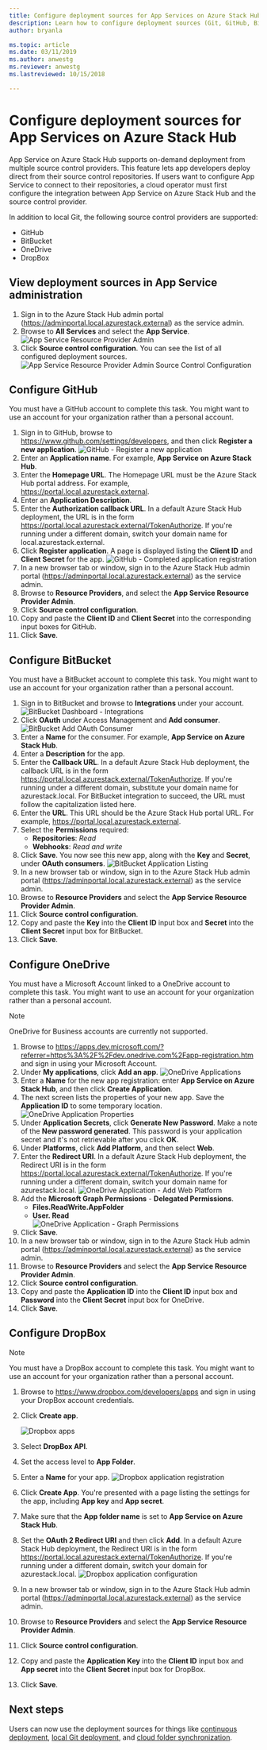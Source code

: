 ```yaml
---
title: Configure deployment sources for App Services on Azure Stack Hub 
description: Learn how to configure deployment sources (Git, GitHub, BitBucket, DropBox, and OneDrive) for App Services on Azure Stack Hub.
author: bryanla

ms.topic: article
ms.date: 03/11/2019
ms.author: anwestg
ms.reviewer: anwestg
ms.lastreviewed: 10/15/2018

---
```


# Configure deployment sources for App Services on Azure Stack Hub

App Service on Azure Stack Hub supports on-demand deployment from multiple source control providers. This feature lets app developers deploy direct from their source control repositories. If users want to configure App Service to connect to their repositories, a cloud operator must first configure the integration between App Service on Azure Stack Hub and the source control provider.  

In addition to local Git, the following source control providers are supported:

* GitHub
* BitBucket
* OneDrive
* DropBox

## View deployment sources in App Service administration

1. Sign in to the Azure Stack Hub admin portal (https://adminportal.local.azurestack.external) as the service admin.
2. Browse to **All Services** and select the **App Service**.
    ![App Service Resource Provider Admin][1]
3. Click **Source control configuration**. You can see the list of all configured deployment sources.
    ![App Service Resource Provider Admin Source Control Configuration][2]

## Configure GitHub

You must have a GitHub account to complete this task. You might want to use an account for your organization rather than a personal account.

1. Sign in to GitHub, browse to https://www.github.com/settings/developers, and then click **Register a new application**.
    ![GitHub - Register a new application][3]
2. Enter an **Application name**. For example, **App Service on Azure Stack Hub**.
3. Enter the **Homepage URL**. The Homepage URL must be the Azure Stack Hub portal address. For example, https://portal.local.azurestack.external.
4. Enter an **Application Description**.
5. Enter the **Authorization callback URL**. In a default Azure Stack Hub deployment, the URL is in the form https://portal.local.azurestack.external/TokenAuthorize. If you're running under a different domain, switch your domain name for local.azurestack.external.
6. Click **Register application**. A page is displayed listing the **Client ID** and **Client Secret** for the app.
    ![GitHub - Completed application registration][5]
7. In a new browser tab or window, sign in to the Azure Stack Hub admin portal (https://adminportal.local.azurestack.external) as the service admin.
8. Browse to **Resource Providers**, and select the **App Service Resource Provider Admin**.
9. Click **Source control configuration**.
10. Copy and paste the **Client ID** and **Client Secret** into the corresponding input boxes for GitHub.
11. Click **Save**.

## Configure BitBucket

You must have a BitBucket account to complete this task. You might want to use an account for your organization rather than a personal account.

1. Sign in to BitBucket and browse to **Integrations** under your account.
    ![BitBucket Dashboard - Integrations][7]
2. Click **OAuth** under Access Management and **Add consumer**.
    ![BitBucket Add OAuth Consumer][8]
3. Enter a **Name** for the consumer. For example, **App Service on Azure Stack Hub**.
4. Enter a **Description** for the app.
5. Enter the **Callback URL**. In a default Azure Stack Hub deployment, the callback URL is in the form https://portal.local.azurestack.external/TokenAuthorize. If you're running under a different domain, substitute your domain name for azurestack.local. For BitBucket integration to succeed, the URL must follow the capitalization listed here.
6. Enter the **URL**. This URL should be the Azure Stack Hub portal URL. For example, https://portal.local.azurestack.external.
7. Select the **Permissions** required:
    - **Repositories**: *Read*
    - **Webhooks**: *Read and write*
8. Click **Save**. You now see this new app, along with the **Key** and **Secret**, under **OAuth consumers**.
    ![BitBucket Application Listing][9]
9.  In a new browser tab or window, sign in to the Azure Stack Hub admin portal (https://adminportal.local.azurestack.external) as the service admin.
10.  Browse to **Resource Providers** and select the **App Service Resource Provider Admin**.
11. Click **Source control configuration**.
12. Copy and paste the **Key** into the **Client ID** input box and **Secret** into the **Client Secret** input box for BitBucket.
13. Click **Save**.

## Configure OneDrive

You must have a Microsoft Account linked to a OneDrive account to complete this task.  You might want to use an account for your organization rather than a personal account.

> [!NOTE]
> OneDrive for Business accounts are currently not supported.

1. Browse to https://apps.dev.microsoft.com/?referrer=https%3A%2F%2Fdev.onedrive.com%2Fapp-registration.htm and sign in using your Microsoft Account.
2. Under **My applications**, click **Add an app**.
![OneDrive Applications][10]
3. Enter a **Name** for the new app registration: enter **App Service on Azure Stack Hub**, and then click **Create Application**.
4. The next screen lists the properties of your new app. Save the **Application ID** to some temporary location.
![OneDrive Application Properties][11]
5. Under **Application Secrets**, click **Generate New Password**. Make a note of the **New password generated**. This password is your application secret and it's not retrievable after you click **OK**.
6. Under **Platforms**, click **Add Platform**, and then select **Web**.
7. Enter the **Redirect URI**. In a default Azure Stack Hub deployment, the Redirect URI is in the form https://portal.local.azurestack.external/TokenAuthorize. If you're running under a different domain, switch your domain name for azurestack.local.
![OneDrive Application - Add Web Platform][12]
8. Add the **Microsoft Graph Permissions** - **Delegated Permissions**.
    - **Files.ReadWrite.AppFolder**
    - **User. Read**  
      ![OneDrive Application - Graph Permissions][13]
9. Click **Save**.
10.  In a new browser tab or window, sign in to the Azure Stack Hub admin portal (https://adminportal.local.azurestack.external) as the service admin.
11.  Browse to **Resource Providers** and select the **App Service Resource Provider Admin**.
12. Click **Source control configuration**.
13. Copy and paste the **Application ID** into the **Client ID** input box and **Password** into the **Client Secret** input box for OneDrive.
14. Click **Save**.

## Configure DropBox

> [!NOTE]
> You must have a DropBox account to complete this task. You might want to use an account for your organization rather than a personal account.

1. Browse to https://www.dropbox.com/developers/apps and sign in using your DropBox account credentials.
2. Click **Create app**.

    ![Dropbox apps][14]

3. Select **DropBox API**.
4. Set the access level to **App Folder**.
5. Enter a **Name** for your app.
![Dropbox application registration][15]
6. Click **Create App**. You're presented with a page listing the settings for the app, including **App key** and **App secret**.
7. Make sure that the **App folder name** is set to **App Service on Azure Stack Hub**.
8. Set the **OAuth 2 Redirect URI** and then click **Add**. In a default Azure Stack Hub deployment, the Redirect URI is in the form https://portal.local.azurestack.external/TokenAuthorize. If you're running under a different domain, switch your domain for azurestack.local.
![Dropbox application configuration][16]
9.  In a new browser tab or window, sign in to the Azure Stack Hub admin portal (https://adminportal.local.azurestack.external) as the service admin.
10.  Browse to **Resource Providers** and select the **App Service Resource Provider Admin**.
11. Click **Source control configuration**.
12. Copy and paste the **Application Key** into the **Client ID** input box and **App secret** into the **Client Secret** input box for DropBox.
13. Click **Save**.

## Next steps

Users can now use the deployment sources for things like [continuous deployment](https://docs.microsoft.com/azure/app-service/deploy-continuous-deployment), [local Git deployment](https://docs.microsoft.com/azure/app-service/deploy-local-git), and [cloud folder synchronization](https://docs.microsoft.com/azure/app-service/deploy-content-sync).

<!--Image references-->
[1]: ./media/azure-stack-app-service-configure-deployment-sources/App-service-provider-admin.png
[2]: ./media/azure-stack-app-service-configure-deployment-sources/App-service-provider-admin-source-control-configuration.png
[3]: ./media/azure-stack-app-service-configure-deployment-sources/App-service-provider-admin-github-developer-applications.png
[4]: ./media/azure-stack-app-service-configure-deployment-sources/App-service-provider-admin-github-register-a-new-oauth-application-populated.png
[5]: ./media/azure-stack-app-service-configure-deployment-sources/App-service-provider-admin-github-register-a-new-oauth-application-complete.png
[6]: ./media/azure-stack-app-service-configure-deployment-sources/App-service-provider-admin-roles-management-server-repair-all.png
[7]: ./media/azure-stack-app-service-configure-deployment-sources/App-service-provider-admin-bitbucket-dashboard.png
[8]: ./media/azure-stack-app-service-configure-deployment-sources/App-service-provider-admin-bitbucket-access-management-add-oauth-consumer.png
[9]: ./media/azure-stack-app-service-configure-deployment-sources/App-service-provider-admin-bitbucket-access-management-add-oauth-consumer-complete.png
[10]: ./media/azure-stack-app-service-configure-deployment-sources/App-service-provider-admin-Onedrive-applications.png
[11]: ./media/azure-stack-app-service-configure-deployment-sources/App-service-provider-admin-Onedrive-application-registration.png
[12]: ./media/azure-stack-app-service-configure-deployment-sources/App-service-provider-admin-Onedrive-application-platform.png
[13]: ./media/azure-stack-app-service-configure-deployment-sources/App-service-provider-admin-Onedrive-application-graph-permissions.png
[14]: ./media/azure-stack-app-service-configure-deployment-sources/App-service-provider-admin-Dropbox-applications.png
[15]: ./media/azure-stack-app-service-configure-deployment-sources/App-service-provider-admin-Dropbox-application-registration.png
[16]: ./media/azure-stack-app-service-configure-deployment-sources/App-service-provider-admin-Dropbox-application-configuration.png
